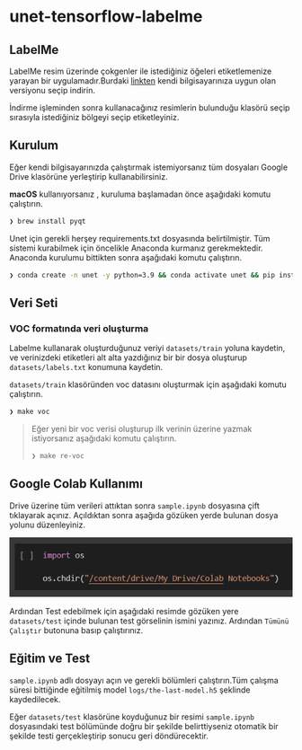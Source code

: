 # unet-tensorflow-labelme

## LabelMe
LabelMe resim üzerinde çokgenler ile istediğiniz öğeleri etiketlemenize yarayan bir uygulamadır.Burdaki [linkten](https://github.com/wkentaro/labelme/releases) kendi bilgisayarınıza uygun olan versiyonu seçip indirin.

İndirme işleminden sonra kullanacağınız resimlerin bulunduğu klasörü seçip sırasıyla istediğiniz bölgeyi seçip etiketleyiniz.


## Kurulum
Eğer kendi bilgisayarınızda çalıştırmak istemiyorsanız tüm dosyaları Google Drive klasörüne yerleştirip kullanabilirsiniz.


**macOS** kullanıyorsanız , kuruluma başlamadan önce aşağıdaki komutu çalıştırın.

```sh
❯ brew install pyqt
```

Unet için gerekli herşey requirements.txt dosyasında belirtilmiştir. Tüm sistemi kurabilmek için öncelikle Anaconda kurmanız gerekmektedir.  
Anaconda kurulumu bittikten sonra aşağıdaki komutu çalıştırın.

```sh
❯ conda create -n unet -y python=3.9 && conda activate unet && pip install -r requirements.txt
```

## Veri Seti 

### VOC formatında veri oluşturma

Labelme kullanarak oluşturduğunuz veriyi `datasets/train` yoluna kaydetin, ve verinizdeki etiketleri alt alta yazdığınız bir bir dosya oluşturup  `datasets/labels.txt` konumuna kaydetin.


`datasets/train` klasöründen voc datasını oluşturmak için aşağıdaki komutu çalıştırın.

```sh
❯ make voc
```

>Eğer yeni bir voc verisi oluşturup ilk verinin üzerine yazmak istiyorsanız aşağıdaki komutu çalıştırın.
>
> ```sh
> ❯ make re-voc
> ```


## Google Colab Kullanımı
Drive üzerine tüm verileri attıktan sonra  `sample.ipynb` dosyasına çift tıklayarak açınız. Açıldıktan sonra aşağıda gözüken yerde bulunan dosya yolunu düzenleyiniz.

![alt-text](https://github.com/emircubukcu/uNet/blob/main/readMePic/drive.PNG)

Ardından Test edebilmek için aşağıdaki resimde gözüken yere `datasets/test` içinde bulunan test görselinin ismini yazınız. Ardından `Tümünü Çalıştır` butonuna basıp çalıştırınız. 


## Eğitim ve Test

`sample.ipynb` adlı dosyayı açın ve gerekli bölümleri çalıştırın.Tüm çalışma süresi bittiğinde eğitilmiş model `logs/the-last-model.h5` şeklinde kaydedilecek.

Eğer `datasets/test` klasörüne koyduğunuz bir resimi `sample.ipynb` dosyasındaki test bölümünde doğru bir şekilde belirttiyseniz otomatik bir şekilde testi gerçekleştirip sonucu geri döndürecektir.



